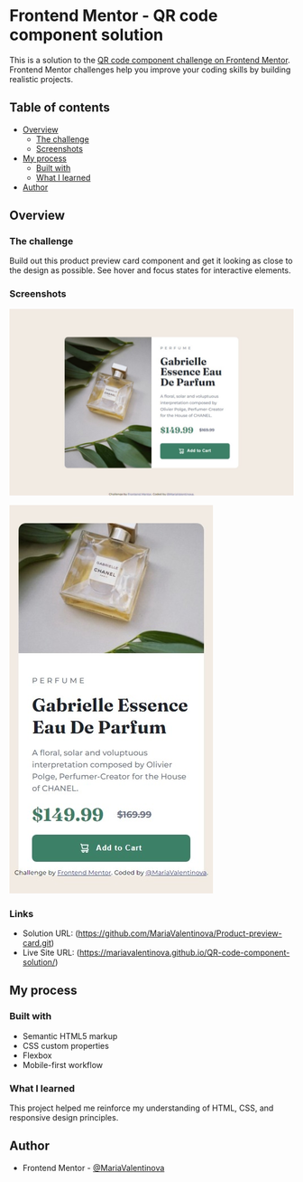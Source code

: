 # Frontend Mentor - QR code component solution

This is a solution to the [QR code component challenge on Frontend Mentor](https://www.frontendmentor.io/challenges/qr-code-component-iux_sIO_H). Frontend Mentor challenges help you improve your coding skills by building realistic projects. 

## Table of contents

- [Overview](#overview)
  - [The challenge](#the-challenge)
  - [Screenshots](#screenshots)
- [My process](#my-process)
  - [Built with](#built-with)
  - [What I learned](#what-i-learned)
- [Author](#author)

## Overview

### The challenge

Build out this product preview card component and get it looking as close to the design as possible. See hover and focus states for interactive elements.

### Screenshots

![Screenshot 1](images/Screenshots/Captura-web_26-12-2023_12555_127.0.0.1.jpeg)

![Screenshot 2](images/Screenshots/Captura_26-12-2023_1356_127.0.0.1.jpeg)


### Links

- Solution URL: (https://github.com/MariaValentinova/Product-preview-card.git)
- Live Site URL: (https://mariavalentinova.github.io/QR-code-component-solution/)

## My process

### Built with

- Semantic HTML5 markup
- CSS custom properties
- Flexbox
- Mobile-first workflow

### What I learned

This project helped me reinforce my understanding of HTML, CSS, and responsive design principles. 

## Author

- Frontend Mentor - [@MariaValentinova](https://www.frontendmentor.io/profile/@MariaValentinova)

